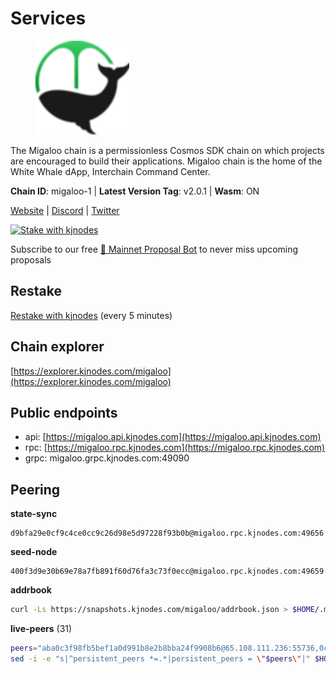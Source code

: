 # Services

<figure><img src="https://raw.githubusercontent.com/kj89/cosmos-images/main/logos/migaloo.png" width="150" alt=""><figcaption></figcaption></figure>

The Migaloo chain is a permissionless Cosmos SDK chain on which  projects are encouraged to build their applications. Migaloo chain  is the home of the White Whale dApp, Interchain Command Center.

**Chain ID**: migaloo-1 | **Latest Version Tag**: v2.0.1 | **Wasm**: ON

[Website](https://whitewhale.money) | [Discord](https://discord.gg/AyvcgD4jy3) | [Twitter](https://twitter.com/WhiteWhaleDefi)

[![Stake with kjnodes](https://i.ibb.co/cr44Q8j/button-stake-with-kjnodes.png)](https://restake.app/migaloo/migaloovaloper1jxtgnfw3tatfh90ju9j76dfrt3yea0zw2vnr8v)

Subscribe to our free [🤖 Mainnet Proposal Bot](https://t.me/kjnodes_proposal_bot) to never miss upcoming proposals

## Restake

[Restake with kjnodes](https://restake.app/migaloo/migaloovaloper1jxtgnfw3tatfh90ju9j76dfrt3yea0zw2vnr8v) (every 5 minutes)
## Chain explorer
[https://explorer.kjnodes.com/migaloo](https://explorer.kjnodes.com/migaloo)

## Public endpoints

* api: [https://migaloo.api.kjnodes.com](https://migaloo.api.kjnodes.com)
* rpc: [https://migaloo.rpc.kjnodes.com](https://migaloo.rpc.kjnodes.com)
* grpc: migaloo.grpc.kjnodes.com:49090

## Peering

**state-sync**

```text
d9bfa29e0cf9c4ce0cc9c26d98e5d97228f93b0b@migaloo.rpc.kjnodes.com:49656
```

**seed-node**

```text
400f3d9e30b69e78a7fb891f60d76fa3c73f0ecc@migaloo.rpc.kjnodes.com:49659
```

**addrbook**
```bash
curl -Ls https://snapshots.kjnodes.com/migaloo/addrbook.json > $HOME/.migalood/config/addrbook.json
```

**live-peers** (31)
```bash
peers="aba0c3f98fb5bef1a0d991b8e2b8bba24f9908b6@65.108.111.236:55736,0c38efdc028867765e68f02979958468384ad087@51.89.155.2:23656,70d1818f50d983bfebf4c8546b221687b76cd4b0@51.81.107.95:20756,4236750928a4dcb742e50e30e500ebc9ee39f240@35.223.246.103:26656,2e71dbd7d4c079ba7894c5287291c17ba58a6504@141.95.47.78:26656,f59f9e1876f2b8401aabba612786eda163f23a8a@213.170.135.20:26134,d9bfa29e0cf9c4ce0cc9c26d98e5d97228f93b0b@65.109.88.38:49656,6870906f86e474d88d077c7c55af36debe49da04@178.162.165.194:7095,2fd235d3f0a1a84abd197dcfdaf04fdabc092db8@168.119.62.80:26656,6c42aacf3939d503bad695d86108d214680e04a8@144.76.175.189:20756,32eed8c4079201b143d92860c9146b1d9e126aa2@168.119.89.8:26656,a46ad42b84690a2af0071f20337182b3bfba75fc@38.146.3.130:20756,d20e91b12956469860da37a8e538305dad8d23d4@185.119.118.110:4000,9cb7ba30c7eb7e9b516b90e09ca0f53250927440@146.59.52.135:8095,78f0f5aa89b7ed92a5728dd3f67f646d8dda5213@198.244.228.162:55736,8a9e42026a687b2762cefbd74584ccbd6afa0be1@65.109.83.124:26656,51ca404bbc73d07fc0d6529388c90f807c5acf0b@65.109.104.72:20756,5429bc670b77cd9c61481912ea194bea8aa6d0cd@51.81.155.189:20756,554eb4a15e05af8317c3f98d6efd51d1ace1bc9c@146.59.85.223:20756,3b3428d679faa1bd498b3554ca798de3a0d802c6@162.19.89.8:20756,0326c9ee117587b7ebe3b26b00820642a8cf48ff@65.108.238.102:20756,dfe5f91f824880e19d47475546d9874e0f2cea8c@5.79.74.229:8095,59c74642d0ec4d012dd7bd0a7e5af1eadf2061b2@65.109.30.183:26656,a0a450ead908bd65813322c1373802ef32c5736d@65.108.235.33:4000,f7dede5bd05eb9615c8c6fa273e25bd4f10f56b8@65.108.109.240:3000,fe04ff9a13d8f0b23463e832f75eb5c845bd375e@213.239.214.73:7095,327fb12682b6450564330abec78f13fa35bd9b78@37.187.149.73:26706,ad4a3df80407d721cad9ea4b7016b7f5a7775bfe@162.55.239.79:26665,9f55d181ba68c2a7b62d065fa5974bc1ada7395f@188.165.252.51:26656,8917d5ba9ff160e192a3178252856d371236f7d6@45.85.147.42:55656,aedf3405d57c3efdcc2bdb1d571dc10f05247f08@51.89.40.85:22656"
sed -i -e "s|^persistent_peers *=.*|persistent_peers = \"$peers\"|" $HOME/.migalood/config/config.toml
```
